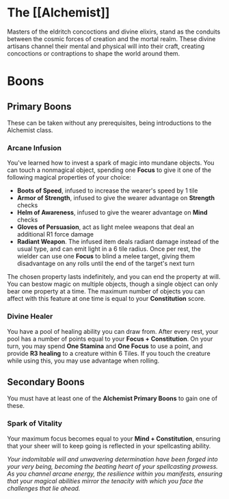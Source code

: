 # The [[Alchemist]]
Masters of the eldritch concoctions and divine elixirs, stand as the conduits between the cosmic forces of creation and the mortal realm. These divine artisans channel their mental and physical will into their craft, creating concoctions or contraptions to shape the world around them.

# Boons

## Primary Boons
These can be taken without any prerequisites, being introductions to the Alchemist class.

### Arcane Infusion
You've learned how to invest a spark of magic into mundane objects. You can touch a nonmagical object, spending one **Focus** to give it one of the following magical properties of your choice:

- **Boots of Speed**, infused to increase the wearer's speed by 1 tile
- **Armor of Strength**, infused to give the wearer advantage on **Strength** checks
- **Helm of Awareness**, infused to give the wearer advantage on **Mind** checks
- **Gloves of Persuasion**, act as light melee weapons that deal an additional R1 force damage
- **Radiant Weapon**. The infused item deals radiant damage instead of the usual type, and can emit light in a 6 tile radius. Once per rest, the wielder can use one **Focus** to blind a melee target, giving them disadvantage on any rolls until the end of the target's next turn

The chosen property lasts indefinitely, and you can end the property at will. You can bestow magic on multiple objects, though a single object can only bear one property at a time. The maximum number of objects you can affect with this feature at one time is equal to your **Constitution** score.

### Divine Healer
You have a pool of healing ability you can draw from. After every rest, your pool has a number of points equal to your **Focus + Constitution**. On your turn, you may spend **One Stamina** and **One Focus** to use a point, and provide **R3 healing** to a creature within 6 Tiles. If you touch the creature while using this, you may use advantage when rolling.

## Secondary Boons
You must have at least one of the **Alchemist Primary Boons** to gain one of these.

### Spark of Vitality
Your maximum focus becomes equal to your **Mind + Constitution**, ensuring that your sheer will to keep going is reflected in your spellcasting ability.

*Your indomitable will and unwavering determination have been forged into your very being, becoming the beating heart of your spellcasting prowess. As you channel arcane energy, the resilience within you manifests, ensuring that your magical abilities mirror the tenacity with which you face the challenges that lie ahead.*

